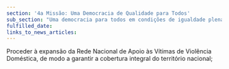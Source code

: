 ```yaml
---
section: '4a Missão: Uma Democracia de Qualidade para Todos'
sub_section: "Uma democracia para todos em condições de igualdade plena"
fulfilled_date:
links_to_news_articles:
---
```


Proceder à expansão da Rede Nacional de Apoio às Vítimas de Violência Doméstica, de modo a garantir a cobertura integral do território nacional;